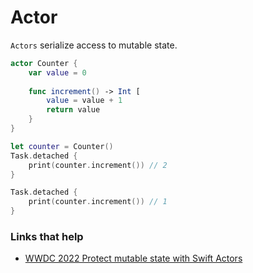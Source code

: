 # Actor

`Actors` serialize access to mutable state.

```swift
actor Counter {
	var value = 0
	
	func increment() -> Int [
		value = value + 1
		return value
	}
}

let counter = Counter()
Task.detached {
	print(counter.increment()) // 2
}

Task.detached {
	print(counter.increment()) // 1
}
```


### Links that help

- [WWDC 2022 Protect mutable state with Swift Actors](https://developer.apple.com/videos/play/wwdc2021/10133)
